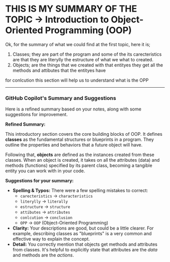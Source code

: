 # THIS IS MY SUMMARY OF THE TOPIC -> Introduction to Object-Oriented Programming (OOP)

Ok, for the summary of what we could find at the first topic, here it is;

1. Classes; they are part of the program and some of the its carecteristics are that they are literylly the estructure of what we what to created.
2. Objects; are the things that we created with that entityes they get all the methods and attibutes that the entityes have

for conlcution this section will help us to understand what is the OPP

---

### GitHub Copilot's Summary and Suggestions

Here is a refined summary based on your notes, along with some suggestions for improvement.

**Refined Summary:**

This introductory section covers the core building blocks of OOP. It defines **classes** as the fundamental structures or blueprints in a program. They outline the properties and behaviors that a future object will have.

Following that, **objects** are defined as the instances created from these classes. When an object is created, it takes on all the attributes (data) and methods (functions) specified by its parent class, becoming a tangible entity you can work with in your code.

**Suggestions for your summary:**

*   **Spelling & Typos:** There were a few spelling mistakes to correct:
    *   `carecteristics` -> `characteristics`
    *   `literylly` -> `literally`
    *   `estructure` -> `structure`
    *   `attibutes` -> `attributes`
    *   `conlcution` -> `conclusion`
    *   `OPP` -> `OOP` (Object-Oriented Programming)
*   **Clarity:** Your descriptions are good, but could be a little clearer. For example, describing classes as "blueprints" is a very common and effective way to explain the concept.
*   **Detail:** You correctly mention that objects get methods and attributes from classes. It's helpful to explicitly state that attributes are the *data* and methods are the *actions*.
